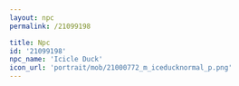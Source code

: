 ```yaml
---
layout: npc
permalink: /21099198

title: Npc
id: '21099198'
npc_name: 'Icicle Duck'
icon_url: 'portrait/mob/21000772_m_iceducknormal_p.png'
---
```


